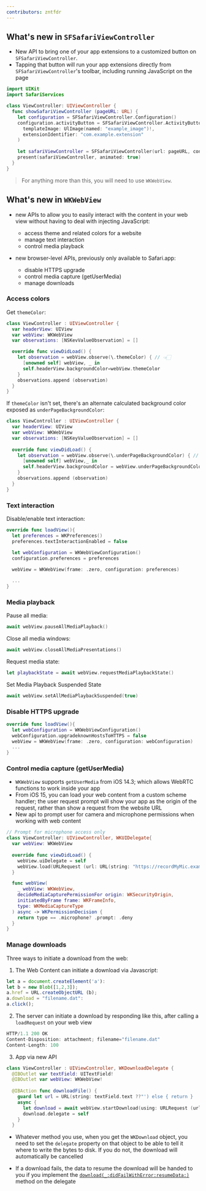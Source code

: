 ```yaml
---
contributors: zntfdr
---
```


## What's new in `SFSafariViewController`

- New API to bring one of your app extensions to a customized button on `SFSafariViewController`.
- Tapping that button will run your app extensions directly from `SFSafariViewController`'s toolbar, including running JavaScript on the page

```swift
import UIKit
import SafariServices

class ViewController: UIViewController {
  func showSafariViewController (pageURL: URL) {
    let configuration = SFSafariViewController.Configuration()
    configuration.activityButton = SFSafariViewController.ActivityButton(
      templateImage: UlImage(named: "example_image")!,
      extensionIdentifier: "com.example.extension"
    )
    
    let safariViewController = SFSafariViewController(url: pageURL, configuration: configuration)
    present(safariViewController, animated: true)
  }
}
```

> For anything more than this, you will need to use `WKWebView`.

## What's new in `WKWebView`

- new APIs to allow you to easily interact with the content in your web view without having to deal with injecting JavaScript:
  - access theme and related colors for a website
  - manage text interaction
  - control media playback

- new browser-level APIs, previously only available to Safari.app:
  - disable HTTPS upgrade
  - control media capture (getUserMedia)
  - manage downloads

### Access colors

Get `themeColor`:

```swift
class ViewController : UIViewController {
  var headerView: UIView
  var webView: WKWebView
  var observations: [NSKevValueObservation] = []

  override func viewDidLoad() {
    let observation = webView.observe(\.themeColor) { // 👈🏻
      [unowned self] webView, _ in
      self.headerView.backgroundColor=webView.themeColor
    }
    observations.append (observation)
  }
}
```

If `themeColor` isn't set, there's an alternate calculated background color exposed as `underPageBackgroundColor`:

```swift
class ViewController : UIViewController {
  var headerView: UIView
  var webView: WKWebView
  var observations: [NSKeyValueObservation] = []
  
  override func viewDidLoad() {
    let observation = webView.observe(\.underPageBackgroundColor) { // 👈🏻
      [unowned self] webView,_ in
      self.headerView.backgroundColor = webView.underPageBackgroundColor
    }
    observations.append (observation)
  }
}
```

### Text interaction

Disable/enable text interaction:

```swift
override func loadView(){
  let preferences = WKPreferences()
  preferences.textInteractionEnabled = false
  
  let webConfiguration = WKWebViewConfiguration()
  configuration.preferences = preferences

  webView = WKWebView(frame: .zero, configuration: preferences)

  ...
}
```

### Media playback

Pause all media:

```swift
await webView.pauseAllMediaPlayback()
```

Close all media windows:

```swift
await webView.closeAllMediaPresentations()
```

Request media state:

```swift
let playbackState = await webView.requestMediaPlaybackState()
```

Set Media Playback Suspended State

```swift
await webView.setAllMediaPlaybackSuspended(true)
```

### Disable HTTPS upgrade

```swift
override func loadView(){
  let webConfiguration = WKWebViewConfiguration()
  webConfiguration.upgradeknownHostsToHTTPS = false
  webView = WKWebView(frame: .zero, configuration: webConfiguration)
  ...
}
```

### Control media capture (getUserMedia)

- `WKWebView` supports `getUserMedia` from iOS 14.3; which allows WebRTC functions to work inside your app
- From iOS 15, you can load your web content from a custom scheme handler; the user request prompt will show your app as the origin of the request, rather than show a request from the website URL
- New api to prompt user for camera and microphone permissions when working with web content

```swift
// Prompt for microphone access only
class ViewController: UIViewController, WKUIDelegate{
  var webView: WKWebView
  
  override func viewDidLoad() { 
    webView.uiDelegate = self
    webView.load(URLRequest (url: URL(string: "https://recordMyMic.example.org")!))
  }

  func webView(
    _ webView: WKWebView,
    decideMediaCapturePermissionFor origin: WKSecurityOrigin,
    initiatedByFrame frame: WKFrameInfo,
    type: WKMediaCaptureType
  ) async -> WKPermissionDecision {
    return type == .microphone? .prompt: .deny
  }
}
```

### Manage downloads

Three ways to initiate a download from the web:

1. The Web Content can initiate a download via Javascript:

```js
let a = document.createElement('a'):
let b = new Blob([1,2,3]);
a.href = URL.createObjectURL (b);
a.download = "filename.dat":
a.click();
```

2. The server can initiate a download by responding like this, after calling a `loadRequest` on your web view

```js
HTTP/1.1 200 OK
Content-Disposition: attachment; filename="filename.dat"
Content-Length: 100
```

3. App via new API

```swift
class ViewController : UIViewController, WKDownloadDelegate {
  @IBOutlet var textField: UITextField!
  @IBOutlet var webView: WKWebView!
  
  @IBAction func downloadFile() {
    guard let url = URL(string: textField.text ??"') else { return }
    async {
      let download = await webView.startDownload(using: URLRequest (url: url))
      download.delegate = self
    }
  }
```

- Whatever method you use, when you get the `WKDownload` object, you need to set the `delegate` property on that object to be able to tell it where to write the bytes to disk. If you do not, the download will automatically be cancelled

- If a download fails, the data to resume the download will be handed to you if you implement the [`download(_:didFailWithError:resumeData:)`][download(_:didFailWithError:resumeData:)] method on the delegate

[download(_:didFailWithError:resumeData:)]:  https://developer.apple.com/documentation/webkit/wkdownloaddelegate/3727345-download

